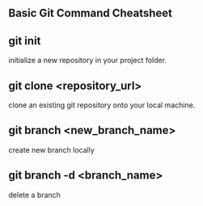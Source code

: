 ## Basic Git Command Cheatsheet

## git init 
initialize a new repository in your project folder.

## git clone <repository_url>
clone an existing git repository onto your local machine.

## git branch <new_branch_name>
create new branch locally

## git branch -d <branch_name>
delete a branch
